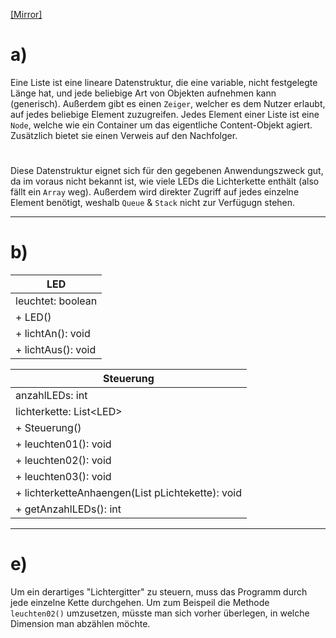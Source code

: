 [[Mirror]](https://gist.github.com/joseywoermann/ee4a2ac73afe6bbf5a3bf83309d262cd)

# a)

Eine Liste ist eine lineare Datenstruktur, die eine variable, nicht festgelegte Länge hat, und jede beliebige Art von Objekten aufnehmen kann (generisch). Außerdem gibt es einen `Zeiger`, welcher es dem Nutzer erlaubt, auf jedes beliebige Element zuzugreifen. Jedes Element einer Liste ist eine `Node`, welche wie ein Container um das eigentliche Content-Objekt agiert. Zusätzlich bietet sie einen Verweis auf den Nachfolger.

#

Diese Datenstruktur eignet sich für den gegebenen Anwendungszweck gut, da im voraus nicht bekannt ist, wie viele LEDs die Lichterkette enthält (also fällt ein `Array` weg). Außerdem wird direkter Zugriff auf jedes einzelne Element benötigt, weshalb `Queue` & `Stack` nicht zur Verfügugn stehen.

---

# b)

| LED                |
| ------------------ |
| leuchtet: boolean  |
| + LED()            |
| + lichtAn(): void  |
| + lichtAus(): void |

| Steuerung                                        |
| ------------------------------------------------ |
| anzahlLEDs: int                                  |
| lichterkette: List\<LED\>                        |
| + Steuerung()                                    |
| + leuchten01(): void                             |
| + leuchten02(): void                             |
| + leuchten03(): void                             |
| + lichterketteAnhaengen(List pLichtekette): void |
| + getAnzahlLEDs(): int                           |

---

# e)

Um ein derartiges "Lichtergitter" zu steuern, muss das Programm durch jede einzelne Kette durchgehen. Um zum Beispeil die Methode `leuchten02()` umzusetzen, müsste man sich vorher überlegen, in welche Dimension man abzählen möchte.

